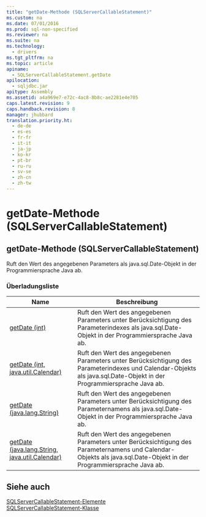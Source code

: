 ```yaml
---
title: "getDate-Methode (SQLServerCallableStatement)"
ms.custom: na
ms.date: 07/01/2016
ms.prod: sql-non-specified
ms.reviewer: na
ms.suite: na
ms.technology: 
  - drivers
ms.tgt_pltfrm: na
ms.topic: article
apiname: 
  - SQLServerCallableStatement.getDate
apilocation: 
  - sqljdbc.jar
apitype: Assembly
ms.assetid: a4a969e7-e72c-4ac8-8b8c-ae2281e4e705
caps.latest.revision: 9
caps.handback.revision: 8
manager: jhubbard
translation.priority.ht: 
  - de-de
  - es-es
  - fr-fr
  - it-it
  - ja-jp
  - ko-kr
  - pt-br
  - ru-ru
  - sv-se
  - zh-cn
  - zh-tw
---
```

# getDate-Methode (SQLServerCallableStatement)
    
## getDate\-Methode \(SQLServerCallableStatement\)  
 Ruft den Wert des angegebenen Parameters als java.sql.Date\-Objekt in der Programmiersprache Java ab.  
  
### Überladungsliste  
  
|Name|Beschreibung|  
|----------|------------------|  
|[getDate \(int\)](../content/getDate-Method--int-.md)|Ruft den Wert des angegebenen Parameters unter Berücksichtigung des Parameterindexes als java.sql.Date\-Objekt in der Programmiersprache Java ab.|  
|[getDate \(int, java.util.Calendar\)](../content/getDate-Method--int--java.util.Calendar-.md)|Ruft den Wert des angegebenen Parameters unter Berücksichtigung des Parameterindexes und Calendar\-Objekts als java.sql.Date\-Objekt in der Programmiersprache Java ab.|  
|[getDate \(java.lang.String\)](../content/getDate-Method--java.lang.String-.md)|Ruft den Wert des angegebenen Parameters unter Berücksichtigung des Parameternamens als java.sql.Date\-Objekt in der Programmiersprache Java ab.|  
|[getDate \(java.lang.String, java.util.Calendar\)](../content/getDate-Method--java.lang.String--java.util.Calendar-.md)|Ruft den Wert des angegebenen Parameters unter Berücksichtigung des Parameternamens und Calendar\-Objekts als java.sql.Date\-Objekt in der Programmiersprache Java ab.|  
  
## Siehe auch  
 [SQLServerCallableStatement-Elemente](../content/SQLServerCallableStatement-Members.md)   
 [SQLServerCallableStatement-Klasse](../content/SQLServerCallableStatement-Class.md)  
  
  